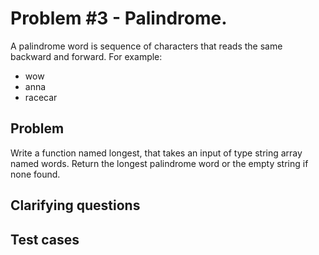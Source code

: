 # Problem #3 - Palindrome.

A palindrome word is sequence of characters that reads the same backward and forward. 
For example:

* wow
* anna
* racecar



##  Problem

Write a function named longest, that takes an input of type string array named words. 
Return the longest palindrome word or the empty string if none found.


##  Clarifying questions

## Test cases  
